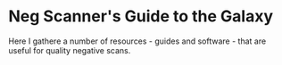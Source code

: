 # Neg Scanner's Guide to the Galaxy

Here I gathere a number of resources - guides and software - that are useful for quality negative scans.

